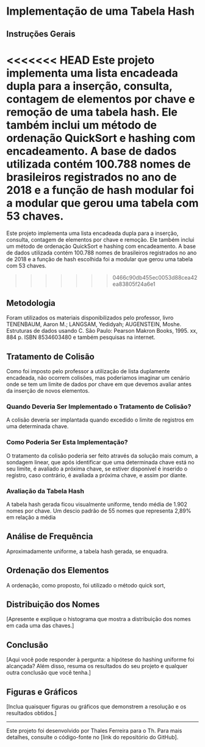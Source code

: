 # Implementação de uma Tabela Hash

## Instruções Gerais

<<<<<<< HEAD
Este projeto implementa uma lista encadeada dupla para a inserção, consulta, contagem de elementos por chave e remoção de uma tabela hash. Ele também inclui um método de ordenação QuickSort e hashing com encadeamento. A base de dados utilizada contém 100.788 nomes de brasileiros registrados no ano de 2018 e a função de hash modular foi a modular que gerou uma tabela com 53 chaves.
=======
Este projeto implementa uma lista encadeada dupla para a inserção, consulta, contagem de elementos por chave e remoção. Ele também inclui um método de ordenação QuickSort e hashing com encadeamento. A base de dados utilizada contém 100.788 nomes de brasileiros registrados no ano de 2018 e a função de hash escolhida foi a modular que gerou uma tabela com 53 chaves.
>>>>>>> 0466c90db455ec0053d88cea42ea83805f24a6e1

## Metodologia

Foram utilizados os materiais disponibilizados pelo professor, livro TENENBAUM, Aaron M.; LANGSAM, Yedidyah; AUGENSTEIN, Moshe. Estruturas de dados usando C. São Paulo: Pearson Makron Books, 1995. xx, 884 p. ISBN 8534603480 e também pesquisas na internet.

## Tratamento de Colisão

Como foi imposto pelo professor a utilização de lista duplamente encadeada, não ocorrem colisões, mas poderiamos imaginar um cenário onde se tem um limite de dados por chave em que devemos avaliar antes da inserção de novos elementos.

### Quando Deveria Ser Implementado o Tratamento de Colisão?

A colisão deveria ser implantada quando excedido o limite de registros em uma determinada chave.

### Como Poderia Ser Esta Implementação?

O tratamento da colisão poderia ser feito através da solução mais comum, a sondagem linear, que após identificar que uma determinada chave está no seu limite, é avaliado a próxima chave, se estiver disponível é inserido o registro, caso contrário, é avaliada a próxima chave, e assim por diante.

### Avaliação da Tabela Hash

A tabela hash gerada ficou visualmente uniforme, tendo média de 1.902 nomes por chave. Um descio padrão de 55 nomes que representa 2,89% em relação a média

## Análise de Frequência

Aproximadamente uniforme, a tabela hash gerada, se enquadra.

## Ordenação dos Elementos

A ordenação, como proposto, foi utilizado o método quick sort,

## Distribuição dos Nomes

[Apresente e explique o histograma que mostra a distribuição dos nomes em cada uma das chaves.]

## Conclusão

[Aqui você pode responder à pergunta: a hipótese do hashing uniforme foi alcançada? Além disso, resuma os resultados do seu projeto e qualquer outra conclusão que você tenha.]

## Figuras e Gráficos

[Inclua quaisquer figuras ou gráficos que demonstrem a resolução e os resultados obtidos.]

---

Este projeto foi desenvolvido por Thales Ferreira para o Th. Para mais detalhes, consulte o código-fonte no [link do repositório do GitHub].
